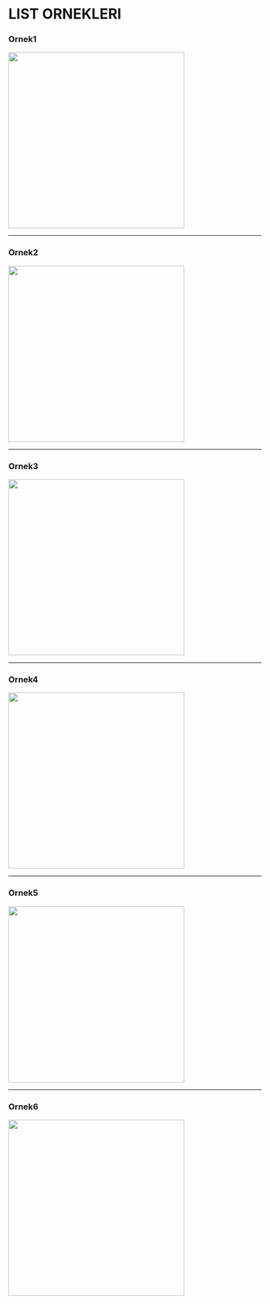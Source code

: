 # LIST ORNEKLERI

<p align="center">
  <h3>Ornek1</h3>
  <img src="1.png" width="350">
</p>
<hr>

<p align="center">
  <h3>Ornek2</h3>
  <img src="2.png" width="350">
</p>
<hr>

<p align="center">
  <h3>Ornek3</h3>
  <img src="3.png" width="350">
</p>
<hr>

<p align="center">
  <h3>Ornek4</h3>
  <img src="4.png" width="350">
</p>
<hr>

<p align="center">
  <h3>Ornek5</h3>
  <img src="5.png" width="350">
</p>
<hr>

<p align="center">
  <h3>Ornek6</h3>
  <img src="6.png" width="350">
</p>
